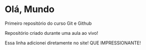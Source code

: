 # Olá, Mundo
 Primeiro repositório do curso Git e Github

 Repositório criado durante uma aula ao vivo!

 Essa linha adicionei diretamente no site! QUE IMPRESSIONANTE!
